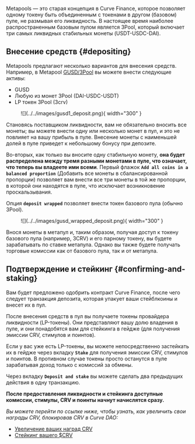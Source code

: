 
Metapools — это старая концепция в Curve Finance, которое позволяет одному токену быть объединенным с токенами в другом (базовом) пуле, не размывая его ликвидность. В настоящее время наиболее распространенным базовым пулом является 3Pool, который включает три самых ликвидных стабильных монеты (USDT-USDC-DAI).

## **Внесение средств** {#depositing}

Metapools предлагают несколько вариантов для внесения средств. Например, в Metapool [GUSD/3Pool](https://curve.fi/#/ethereum/pools/gusd/deposit) вы можете внести следующие активы:

*   GUSD
*   Любую из монет 3Pool (DAI-USDC-USDT)
*   LP токен 3Pool (3crv)

<figure markdown>
![](../../images/gusd1_deposit.png){ width="300" }
<figcaption></figcaption>
</figure>

Становясь поставщиком ликвидности, вам не обязательно вносить все монеты; вы можете внести одну или несколько монет в пул, и это не повлияет на вашу прибыль в пуле. Внесение монеты с наименьшей долей в пуле приведет к небольшому бонусу при депозите.

Во-вторых, как только вы вносите одну стабильную монету, **она будет распределена между тремя разными монетами в пуле, что означает, что теперь вы владеете ими всеми**. Первый флажок **`Add all coins in a balanced proportion`** (Добавить все монеты в сбалансированной пропорции) позволяет вам внести все три монеты в той же пропорции, в которой они находятся в пуле, что исключает возникновение проскальзывания.

Опция **`deposit wrapped`** позволяет внести токен базового пула (обычно 3Pool).

<figure markdown>
![](../../images/gusd_wrapped_deposit.png){ width="300" }
<figcaption></figcaption>
</figure>

Внося монеты в метапул и, таким образом, получая доступ к токену базового пула (например, 3CRV) и его парному токену, вы будете зарабатывать по ставке  метапула. Однако вы также будете получать торговые комиссии как от базового пула, так и от метапула.

## **Подтверждение и стейкинг** {#confirming-and-staking}

Вам будет предложено одобрить контракт Curve Finance, после чего следует транзакция депозита, которая упакует ваши стейблкоины и внесет их в пул.

После внесения средств в пул вы получаете токены провайдера ликвидности (LP-токены). Они представляют вашу долю владения в пуле, и они понадобятся вам для стейкинга в гейдже (для получения эмиссии CRV, стимулов и поинтов).

Если у вас уже есть LP-токены, вы можете непосредственно застейкать их в гейдже через вкладку **`Stake`** для получения эмиссии CRV, стимулов и поинтов. В противном случае токены просто останутся в пуле зарабатывая доход только с комиссий за обмены.

Через вкладку **`Deposit and stake`** вы можете сделать два предыдущих действия в одну транзакцию. 


**После предоставления ликвидности и стейкинга доступные комиссии, стимулы, CRV и поинты начнут начислятся сразу.**

*Вы можете перейти по ссылке ниже, чтобы узнать, как увеличить свои награды CRV, блокировав CRV в Curve DAO:*

- [Увеличение ваших наград CRV](../../reward-gauges/boosting-your-crv-rewards.md)
- [Стейкинг вашего $CRV](../../vecrv/locking-your-crv.md)

